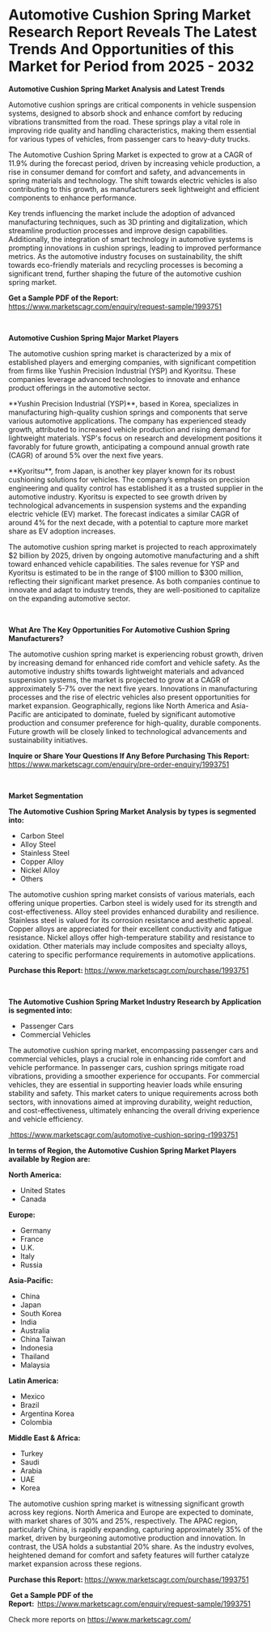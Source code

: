 <p><h1>Automotive Cushion Spring Market Research Report Reveals The Latest Trends And Opportunities of this Market for Period from 2025 - 2032</h1></p><p><strong>Automotive Cushion Spring Market Analysis and Latest Trends</strong></p>
<p><p>Automotive cushion springs are critical components in vehicle suspension systems, designed to absorb shock and enhance comfort by reducing vibrations transmitted from the road. These springs play a vital role in improving ride quality and handling characteristics, making them essential for various types of vehicles, from passenger cars to heavy-duty trucks.</p><p>The Automotive Cushion Spring Market is expected to grow at a CAGR of 11.9% during the forecast period, driven by increasing vehicle production, a rise in consumer demand for comfort and safety, and advancements in spring materials and technology. The shift towards electric vehicles is also contributing to this growth, as manufacturers seek lightweight and efficient components to enhance performance.</p><p>Key trends influencing the market include the adoption of advanced manufacturing techniques, such as 3D printing and digitalization, which streamline production processes and improve design capabilities. Additionally, the integration of smart technology in automotive systems is prompting innovations in cushion springs, leading to improved performance metrics. As the automotive industry focuses on sustainability, the shift towards eco-friendly materials and recycling processes is becoming a significant trend, further shaping the future of the automotive cushion spring market.</p></p>
<p><strong>Get a Sample PDF of the Report:&nbsp;</strong> <a href="https://www.marketscagr.com/enquiry/request-sample/1993751?utm_campaign=1905&utm_medium=2&utm_source=Github&utm_content=ia&utm_term=15012025&utm_id=automotive-cushion-spring">https://www.marketscagr.com/enquiry/request-sample/1993751</a></p>
<p>&nbsp;</p>
<p><strong>Automotive Cushion Spring Major Market Players</strong></p>
<p><p>The automotive cushion spring market is characterized by a mix of established players and emerging companies, with significant competition from firms like Yushin Precision Industrial (YSP) and Kyoritsu. These companies leverage advanced technologies to innovate and enhance product offerings in the automotive sector.</p><p>**Yushin Precision Industrial (YSP)**, based in Korea, specializes in manufacturing high-quality cushion springs and components that serve various automotive applications. The company has experienced steady growth, attributed to increased vehicle production and rising demand for lightweight materials. YSP's focus on research and development positions it favorably for future growth, anticipating a compound annual growth rate (CAGR) of around 5% over the next five years.</p><p>**Kyoritsu**, from Japan, is another key player known for its robust cushioning solutions for vehicles. The company’s emphasis on precision engineering and quality control has established it as a trusted supplier in the automotive industry. Kyoritsu is expected to see growth driven by technological advancements in suspension systems and the expanding electric vehicle (EV) market. The forecast indicates a similar CAGR of around 4% for the next decade, with a potential to capture more market share as EV adoption increases.</p><p>The automotive cushion spring market is projected to reach approximately $2 billion by 2025, driven by ongoing automotive manufacturing and a shift toward enhanced vehicle capabilities. The sales revenue for YSP and Kyoritsu is estimated to be in the range of $100 million to $300 million, reflecting their significant market presence. As both companies continue to innovate and adapt to industry trends, they are well-positioned to capitalize on the expanding automotive sector.</p></p>
<p>&nbsp;</p>
<p><strong>What Are The Key Opportunities For Automotive Cushion Spring Manufacturers?</strong></p>
<p><p>The automotive cushion spring market is experiencing robust growth, driven by increasing demand for enhanced ride comfort and vehicle safety. As the automotive industry shifts towards lightweight materials and advanced suspension systems, the market is projected to grow at a CAGR of approximately 5-7% over the next five years. Innovations in manufacturing processes and the rise of electric vehicles also present opportunities for market expansion. Geographically, regions like North America and Asia-Pacific are anticipated to dominate, fueled by significant automotive production and consumer preference for high-quality, durable components. Future growth will be closely linked to technological advancements and sustainability initiatives.</p></p>
<p><strong>Inquire or Share Your Questions If Any Before Purchasing This Report:</strong> <a href="https://www.marketscagr.com/enquiry/pre-order-enquiry/1993751?utm_campaign=1905&utm_medium=2&utm_source=Github&utm_content=ia&utm_term=15012025&utm_id=automotive-cushion-spring">https://www.marketscagr.com/enquiry/pre-order-enquiry/1993751</a></p>
<p>&nbsp;</p>
<p><strong>Market Segmentation</strong></p>
<p><strong>The Automotive Cushion Spring Market Analysis by types is segmented into:</strong></p>
<p><ul><li>Carbon Steel</li><li>Alloy Steel</li><li>Stainless Steel</li><li>Copper Alloy</li><li>Nickel Alloy</li><li>Others</li></ul></p>
<p><p>The automotive cushion spring market consists of various materials, each offering unique properties. Carbon steel is widely used for its strength and cost-effectiveness. Alloy steel provides enhanced durability and resilience. Stainless steel is valued for its corrosion resistance and aesthetic appeal. Copper alloys are appreciated for their excellent conductivity and fatigue resistance. Nickel alloys offer high-temperature stability and resistance to oxidation. Other materials may include composites and specialty alloys, catering to specific performance requirements in automotive applications.</p></p>
<p><strong>Purchase this Report:&nbsp;</strong><a href="https://www.marketscagr.com/purchase/1993751?utm_campaign=1905&utm_medium=2&utm_source=Github&utm_content=ia&utm_term=15012025&utm_id=automotive-cushion-spring">https://www.marketscagr.com/purchase/1993751</a></p>
<p>&nbsp;</p>
<p><strong>The Automotive Cushion Spring Market Industry Research by Application is segmented into:</strong></p>
<p><ul><li>Passenger Cars</li><li>Commercial Vehicles</li></ul></p>
<p><p>The automotive cushion spring market, encompassing passenger cars and commercial vehicles, plays a crucial role in enhancing ride comfort and vehicle performance. In passenger cars, cushion springs mitigate road vibrations, providing a smoother experience for occupants. For commercial vehicles, they are essential in supporting heavier loads while ensuring stability and safety. This market caters to unique requirements across both sectors, with innovations aimed at improving durability, weight reduction, and cost-effectiveness, ultimately enhancing the overall driving experience and vehicle efficiency.</p></p>
<p><a href="https://www.marketscagr.com/automotive-cushion-spring-r1993751?utm_campaign=1905&utm_medium=2&utm_source=Github&utm_content=ia&utm_term=15012025&utm_id=automotive-cushion-spring">&nbsp;https://www.marketscagr.com/automotive-cushion-spring-r1993751</a></p>
<p><strong>In terms of Region, the Automotive Cushion Spring Market Players available by Region are:</strong></p>
<p>
    <p> <strong> North America: </strong>
        <ul>
            <li>United States</li>
            <li>Canada</li>
        </ul>
        </p> 
    <p> <strong> Europe: </strong>
        <ul>
            <li>Germany</li>
            <li>France</li>
            <li>U.K.</li>
            <li>Italy</li>
            <li>Russia</li>
        </ul>
        </p> 
    <p> <strong> Asia-Pacific: </strong>
        <ul>
            <li>China</li>
            <li>Japan</li>
            <li>South Korea</li>
            <li>India</li>
            <li>Australia</li>
            <li>China Taiwan</li>
            <li>Indonesia</li>
            <li>Thailand</li>
            <li>Malaysia</li>
        </ul>
        </p> 
    <p> <strong> Latin America: </strong>
        <ul>
            <li>Mexico</li>
            <li>Brazil</li>
            <li>Argentina Korea</li>
            <li>Colombia</li>
        </ul>
        </p> 
    <p> <strong> Middle East & Africa: </strong>
        <ul>
            <li>Turkey</li>
            <li>Saudi</li>
            <li>Arabia</li>
            <li>UAE</li>
            <li>Korea</li>
        </ul>
    </p>
    </p>
<p><p>The automotive cushion spring market is witnessing significant growth across key regions. North America and Europe are expected to dominate, with market shares of 30% and 25%, respectively. The APAC region, particularly China, is rapidly expanding, capturing approximately 35% of the market, driven by burgeoning automotive production and innovation. In contrast, the USA holds a substantial 20% share. As the industry evolves, heightened demand for comfort and safety features will further catalyze market expansion across these regions.</p></p>
<p><strong>Purchase this Report: </strong><a href="https://www.marketscagr.com/purchase/1993751?utm_campaign=1905&utm_medium=2&utm_source=Github&utm_content=ia&utm_term=15012025&utm_id=automotive-cushion-spring">https://www.marketscagr.com/purchase/1993751</a></p>
<p>&nbsp;<strong>Get a Sample PDF of the Report:&nbsp;&nbsp;</strong><a href="https://www.marketscagr.com/enquiry/request-sample/1993751?utm_campaign=1905&utm_medium=2&utm_source=Github&utm_content=ia&utm_term=15012025&utm_id=automotive-cushion-spring">https://www.marketscagr.com/enquiry/request-sample/1993751</a></p>
<p><strong></strong></p>
<p>Check more reports on <a href="https://www.marketscagr.com/?utm_campaign=1905&utm_medium=2&utm_source=Github&utm_content=ia&utm_term=15012025&utm_id=automotive-cushion-spring">https://www.marketscagr.com/</a></p>